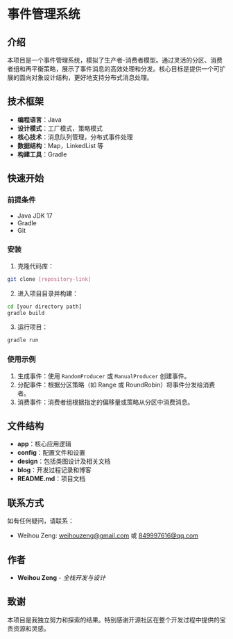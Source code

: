 # 事件管理系统

## 介绍

本项目是一个事件管理系统，模拟了生产者-消费者模型。通过灵活的分区、消费者组和再平衡策略，展示了事件消息的高效处理和分发。核心目标是提供一个可扩展的面向对象设计结构，更好地支持分布式消息处理。

## 技术框架

- **编程语言**：Java  
- **设计模式**：工厂模式，策略模式  
- **核心技术**：消息队列管理，分布式事件处理  
- **数据结构**：Map，LinkedList 等  
- **构建工具**：Gradle  

## 快速开始

### 前提条件

- Java JDK 17  
- Gradle  
- Git  

### 安装

1. 克隆代码库：

```bash
git clone [repository-link]
```

2. 进入项目目录并构建：

```bash
cd [your directory path]
gradle build
```

3. 运行项目：

```bash
gradle run
```

### 使用示例

1. 生成事件：使用 `RandomProducer` 或 `ManualProducer` 创建事件。  
2. 分配事件：根据分区策略（如 Range 或 RoundRobin）将事件分发给消费者。  
3. 消费事件：消费者组根据指定的偏移量或策略从分区中消费消息。  

## 文件结构

- **app**：核心应用逻辑  
- **config**：配置文件和设置  
- **design**：包括类图设计及相关文档  
- **blog**：开发过程记录和博客  
- **README.md**：项目文档  

## 联系方式

如有任何疑问，请联系：

- Weihou Zeng: weihouzeng@gmail.com 或 849997616@qq.com  

## 作者

- **Weihou Zeng** - *全栈开发与设计*  

## 致谢

本项目是我独立努力和探索的结果。特别感谢开源社区在整个开发过程中提供的宝贵资源和灵感。

